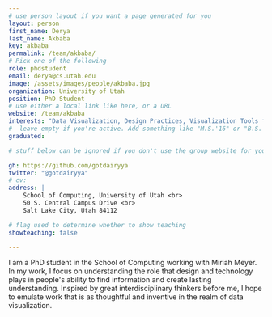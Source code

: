 ```yaml
---
# use person layout if you want a page generated for you
layout: person
first_name: Derya
last_name: Akbaba
key: akbaba
permalink: /team/akbaba/
# Pick one of the following
role: phdstudent
email: derya@cs.utah.edu
image: /assets/images/people/akbaba.jpg
organization: University of Utah
position: PhD Student
# use either a local link like here, or a URL
website: /team/akbaba
interests: "Data Visualization, Design Practices, Visualization Tools for Education"
#  leave empty if you're active. Add something like "M.S.'16" or "B.S.'17" if you got a degree while at VDL. Add "N" if you left VDS before you got a degree.
graduated: 

# stuff below can be ignored if you don't use the group website for your private website

gh: https://github.com/gotdairyya
twitter: "@gotdairyya"
# cv: 
address: |
    School of Computing, University of Utah <br>
    50 S. Central Campus Drive <br>
    Salt Lake City, Utah 84112

# flag used to determine whether to show teaching
showteaching: false

---
```

I am a PhD student in the School of Computing working with Miriah Meyer. In my work, I focus on understanding the role that design and technology plays in people's ability to find information and create lasting understanding. Inspired by great interdisciplinary thinkers before me, I hope to emulate work that is as thoughtful and inventive in the realm of data visualization.

